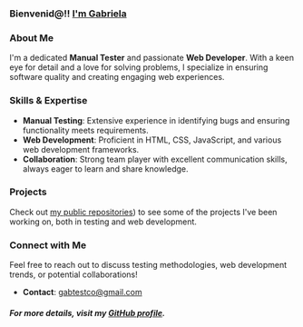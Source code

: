 ### Bienvenid@!! [I'm Gabriela](https://github.com/gabimin)
 

### About Me

I'm a dedicated **Manual Tester** and passionate **Web Developer**. With a keen eye for detail and a love for solving problems, I specialize in ensuring software quality and creating engaging web experiences.


### Skills & Expertise

- **Manual Testing**: Extensive experience in identifying bugs and ensuring functionality meets requirements.
- **Web Development**: Proficient in HTML, CSS, JavaScript, and various web development frameworks.
- **Collaboration**: Strong team player with excellent communication skills, always eager to learn and share knowledge.


### Projects

Check out [my public repositories](https://github.com/gabimin?tab=repositories)) to see some of the projects I've been working on, both in testing and web development.


### Connect with Me

Feel free to reach out to discuss testing methodologies, web development trends, or potential collaborations!

- **Contact**: gabtestco@gmail.com



##### For more details, visit my [GitHub profile](https://github.com/gabimin).


